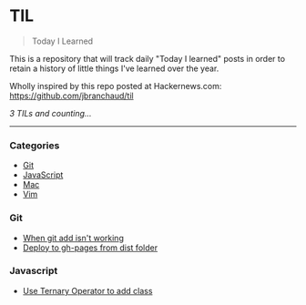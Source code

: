 # TIL
> Today I Learned

This is a repository that will track daily "Today I learned"
posts in order to retain a history of little things I've learned
over the year.

Wholly inspired by this repo posted at Hackernews.com: https://github.com/jbranchaud/til

_3 TILs and counting..._

---

### Categories

* [Git](#git)
* [JavaScript](#javascript)
* [Mac](#mac)
* [Vim](#vim)


### Git

- [When git add isn't working](git/why-git-add-might-not-work-FEB-10-2016.md)
- [Deploy to gh-pages from dist folder](git/deploy-to-gh-pages-from-dist-folder-with-alias-FEB-11-2016.md)

### Javascript

- [Use Ternary Operator to add class](javascript/react/use-ternary-expression-to-add-class-FEB-10-2016.md)
